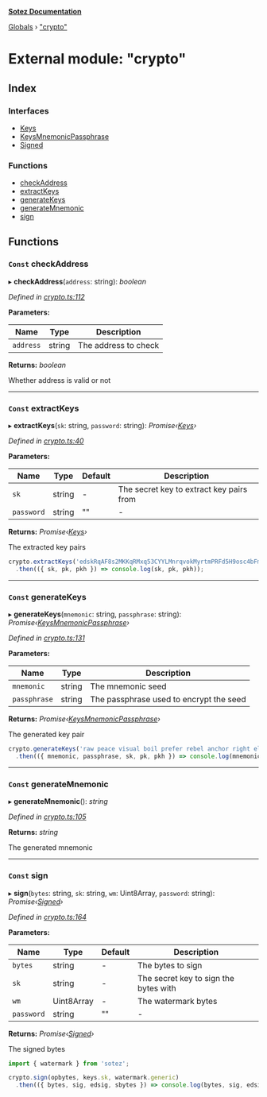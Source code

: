 **[Sotez Documentation](../README.md)**

[Globals](../README.md) › [&quot;crypto&quot;](_crypto_.md)

# External module: "crypto"

## Index

### Interfaces

* [Keys](../interfaces/_crypto_.keys.md)
* [KeysMnemonicPassphrase](../interfaces/_crypto_.keysmnemonicpassphrase.md)
* [Signed](../interfaces/_crypto_.signed.md)

### Functions

* [checkAddress](_crypto_.md#const-checkaddress)
* [extractKeys](_crypto_.md#const-extractkeys)
* [generateKeys](_crypto_.md#const-generatekeys)
* [generateMnemonic](_crypto_.md#const-generatemnemonic)
* [sign](_crypto_.md#const-sign)

## Functions

### `Const` checkAddress

▸ **checkAddress**(`address`: string): *boolean*

*Defined in [crypto.ts:112](https://github.com/AndrewKishino/sotez/blob/0fceff4/src/crypto.ts#L112)*

**Parameters:**

Name | Type | Description |
------ | ------ | ------ |
`address` | string | The address to check |

**Returns:** *boolean*

Whether address is valid or not

___

### `Const` extractKeys

▸ **extractKeys**(`sk`: string, `password`: string): *Promise‹[Keys](../interfaces/_crypto_.keys.md)›*

*Defined in [crypto.ts:40](https://github.com/AndrewKishino/sotez/blob/0fceff4/src/crypto.ts#L40)*

**Parameters:**

Name | Type | Default | Description |
------ | ------ | ------ | ------ |
`sk` | string | - | The secret key to extract key pairs from |
`password` | string | "" | - |

**Returns:** *Promise‹[Keys](../interfaces/_crypto_.keys.md)›*

The extracted key pairs
```javascript
crypto.extractKeys('edskRqAF8s2MKKqRMxq53CYYLMnrqvokMyrtmPRFd5H9osc4bFmqKBY119jiiqKQMti2frLAoKGgZSQN3Lc3ybf5sgPUy38e5A')
  .then(({ sk, pk, pkh }) => console.log(sk, pk, pkh));
```

___

### `Const` generateKeys

▸ **generateKeys**(`mnemonic`: string, `passphrase`: string): *Promise‹[KeysMnemonicPassphrase](../interfaces/_crypto_.keysmnemonicpassphrase.md)›*

*Defined in [crypto.ts:131](https://github.com/AndrewKishino/sotez/blob/0fceff4/src/crypto.ts#L131)*

**Parameters:**

Name | Type | Description |
------ | ------ | ------ |
`mnemonic` | string | The mnemonic seed |
`passphrase` | string | The passphrase used to encrypt the seed |

**Returns:** *Promise‹[KeysMnemonicPassphrase](../interfaces/_crypto_.keysmnemonicpassphrase.md)›*

The generated key pair
```javascript
crypto.generateKeys('raw peace visual boil prefer rebel anchor right elegant side gossip enroll force salmon between', 'my_password_123')
  .then(({ mnemonic, passphrase, sk, pk, pkh }) => console.log(mnemonic, passphrase, sk, pk, pkh));
```

___

### `Const` generateMnemonic

▸ **generateMnemonic**(): *string*

*Defined in [crypto.ts:105](https://github.com/AndrewKishino/sotez/blob/0fceff4/src/crypto.ts#L105)*

**Returns:** *string*

The generated mnemonic

___

### `Const` sign

▸ **sign**(`bytes`: string, `sk`: string, `wm`: Uint8Array, `password`: string): *Promise‹[Signed](../interfaces/_crypto_.signed.md)›*

*Defined in [crypto.ts:164](https://github.com/AndrewKishino/sotez/blob/0fceff4/src/crypto.ts#L164)*

**Parameters:**

Name | Type | Default | Description |
------ | ------ | ------ | ------ |
`bytes` | string | - | The bytes to sign |
`sk` | string | - | The secret key to sign the bytes with |
`wm` | Uint8Array | - | The watermark bytes |
`password` | string | "" | - |

**Returns:** *Promise‹[Signed](../interfaces/_crypto_.signed.md)›*

The signed bytes
```javascript
import { watermark } from 'sotez';

crypto.sign(opbytes, keys.sk, watermark.generic)
  .then(({ bytes, sig, edsig, sbytes }) => console.log(bytes, sig, edsig, sbytes));
```